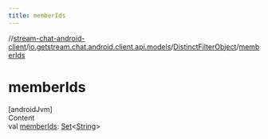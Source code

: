 ```yaml
---
title: memberIds
---
```

//[stream-chat-android-client](../../../index.md)/[io.getstream.chat.android.client.api.models](../index.md)/[DistinctFilterObject](index.md)/[memberIds](memberIds.md)



# memberIds  
[androidJvm]  
Content  
val [memberIds](memberIds.md): [Set](https://kotlinlang.org/api/latest/jvm/stdlib/kotlin.collections/-set/index.html)&lt;[String](https://kotlinlang.org/api/latest/jvm/stdlib/kotlin/-string/index.html)&gt;  



